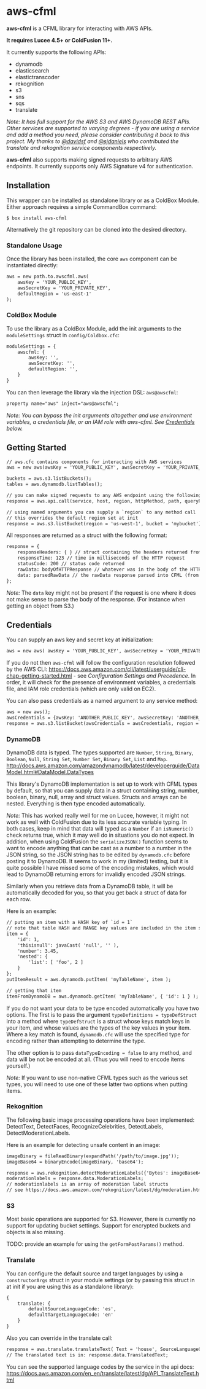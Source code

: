 # aws-cfml

**aws-cfml** is a CFML library for interacting with AWS APIs.

**It requires Lucee 4.5+ or ColdFusion 11+.**

It currently supports the following APIs:
 - dynamodb
 - elasticsearch
 - elastictranscoder
 - rekognition
 - s3
 - sns
 - sqs
 - translate

_Note: It has full support for the AWS S3 and AWS DynamoDB REST APIs. Other services are supported to varying degrees - if you are using a service and add a method you need, please consider contributing it back to this project. My thanks to [@davidsf](https://github.com/davidsf) and [@sjdaniels](https://github.com/sjdaniels) who contributed the translate and rekognition service components respectively._

**aws-cfml** also supports making signed requests to arbitrary AWS endpoints. It currently supports only AWS Signature v4 for authentication.

## Installation
This wrapper can be installed as standalone library or as a ColdBox Module. Either approach requires a simple CommandBox command:

```
$ box install aws-cfml
```

Alternatively the git repository can be cloned into the desired directory.

### Standalone Usage

Once the library has been installed, the core `aws` component can be instantiated directly:

```cfc
aws = new path.to.awscfml.aws(
    awsKey = 'YOUR_PUBLIC_KEY',
    awsSecretKey = 'YOUR_PRIVATE_KEY',
    defaultRegion = 'us-east-1'
);
```

### ColdBox Module

To use the library as a ColdBox Module, add the init arguments to the `moduleSettings` struct in `config/Coldbox.cfc`:

```cfc
moduleSettings = {
    awscfml: {
        awsKey: '',
        awsSecretKey: '',
        defaultRegion: '',
    }
}
```

You can then leverage the library via the injection DSL: `aws@awscfml`:

```cfc
property name="aws" inject="aws@awscfml";
```

*Note: You can bypass the init arguments altogether and use environment variables, a credentials file, or an IAM role with aws-cfml. See [Credentials](#credentials) below.*

## Getting Started

```cfc
// aws.cfc contains components for interacting with AWS services
aws = new aws(awsKey = 'YOUR_PUBLIC_KEY', awsSecretKey = 'YOUR_PRIVATE_KEY', defaultRegion = 'us-east-1');

buckets = aws.s3.listBuckets();
tables = aws.dynamodb.listTables();

// you can make signed requests to any AWS endpoint using the following:
response = aws.api.call(service, host, region, httpMethod, path, queryParams, headers, body, awsCredentials);

// using named arguments you can supply a `region` to any method call
// this overrides the default region set at init
response = aws.s3.listBucket(region = 'us-west-1', bucket = 'mybucket');
```

All responses are returned as a struct with the following format:

```cfc
response = {
    responseHeaders: { } // struct containing the headers returned from the HTTP request
    responseTime: 123 // time in milliseconds of the HTTP request
    statusCode: 200 // status code returned
    rawData: bodyOfHTTPResponse // whatever was in the body of the HTTP request response
    data: parsedRawData // the rawData response parsed into CFML (from XML or JSON)
};
```

_Note:_ The `data` key might not be present if the request is one where it does not make sense to parse the body of the response. (For instance when getting an object from S3.)

## Credentials

You can supply an aws key and secret key at initialization:

```cfc
aws = new aws( awsKey = 'YOUR_PUBLIC_KEY', awsSecretKey = 'YOUR_PRIVATE_KEY' )
```

If you do not then `aws-cfml` will follow the configuration resolution followed by the AWS CLI: <https://docs.aws.amazon.com/cli/latest/userguide/cli-chap-getting-started.html> - see *Configuration Settings and Precedence*. In order, it will check for the presence of environment variables, a credentials file, and IAM role credentials (which are only valid on EC2).

You can also pass credentials as a named argument to any service method:

```cfc
aws = new aws();
awsCredentials = {awsKey: 'ANOTHER_PUBLIC_KEY', awsSecretKey: 'ANOTHER_PRIVATE_KEY'};
response = aws.s3.listBucket(awsCredentials = awsCredentials, region = 'us-west-1', bucket = 'mybucket');
```

### DynamoDB

DynamoDB data is typed. The types supported are `Number`, `String`, `Binary`, `Boolean`, `Null`, `String Set`, `Number Set`, `Binary Set`, `List` and `Map`.
http://docs.aws.amazon.com/amazondynamodb/latest/developerguide/DataModel.html#DataModel.DataTypes

This library's DynamoDB implementation is set up to work with CFML types by default, so that you can supply data in a struct containing string, number, boolean, binary, null, array and struct values. Structs and arrays can be nested. Everything is then type encoded automatically.

_Note:_ This has worked really well for me on Lucee, however, it might not work as well with ColdFusion due to its less accurate variable typing. In both cases, keep in mind that data will typed as a `Number` if an `isNumeric()` check returns true, which it may well do in situations you do not expect. In addition, when using ColdFusion the `serializeJSON()` function seems to want to encode anything that can be cast as a number to a number in the JSON string, so the JSON string has to be edited by `dynamodb.cfc` before posting it to DynamoDB. It seems to work in my (limited) testing, but it is quite possible I have missed some of the encoding mistakes, which would lead to DynamoDB returning errors for invalidly encoded JSON strings.

Similarly when you retrieve data from a DynamoDB table, it will be automatically decoded for you, so that you get back a struct of data for each row.

Here is an example:

```cfc
// putting an item with a HASH key of `id = 1`
// note that table HASH and RANGE key values are included in the item struct
item = {
    'id': 1,
    'thisisnull': javaCast( 'null', '' ),
    'number': 3.45,
    'nested': {
        'list': [ 'foo', 2 ]
    }
};
putItemResult = aws.dynamodb.putItem( 'myTableName', item );

// getting that item
itemFromDynamoDB = aws.dynamodb.getItem( 'myTableName', { 'id': 1 } );
```

If you do not want your data to be type encoded automatically you have two options. The first is to pass the argument `typeDefinitions = typeDefStruct` into a method where `typeDefStruct` is a struct whose keys match keys in your item, and whose values are the types of the key values in your item. Where a key match is found, `dynamodb.cfc` will use the specified type for encoding rather than attempting to determine the type.

 The other option is to pass `dataTypeEncoding = false` to any method, and data will be not be encoded at all. (Thus you will need to encode items yourself.)

 _Note:_ If you want to use non-native CFML types such as the various set types, you will need to use one of these latter two options when putting items.

### Rekognition

The following basic image processing operations have been implemented: DetectText, DetectFaces, RecognizeCelebrities, DetectLabels, DetectModerationLabels.

Here is an example for detecting unsafe content in an image:

```cfc
imageBinary = fileReadBinary(expandPath('/path/to/image.jpg'));
imageBase64 = binaryEncode(imageBinary, 'base64');

response = aws.rekognition.detectModerationLabels({'Bytes': imageBase64});
moderationlabels = response.data.ModerationLabels;
// moderationlabels is an array of moderation label structs
// see https://docs.aws.amazon.com/rekognition/latest/dg/moderation.html
```

### S3

Most basic operations are supported for S3. However, there is currently no support for updating bucket settings. Support for encrypted buckets and objects is also missing.

TODO: provide an example for using the `getFormPostParams()` method.

### Translate

You can configure the default source and target languages by using a `constructorArgs` struct in your module settings (or by passing this struct in at init if you are using this as a standalone library):

```cfc
{
    translate: {
        defaultSourceLanguageCode: 'es',
        defaultTargetLanguageCode: 'en'
    }
}
```

Also you can override in the translate call:

```cfc
response = aws.translate.translateText( Text = 'house', SourceLanguageCode = 'en', TargetLanguageCode = 'de' );
// The translated text is in: response.data.TranslatedText;
```

You can see the supported language codes by the service in the api docs: <https://docs.aws.amazon.com/en_en/translate/latest/dg/API_TranslateText.html>

